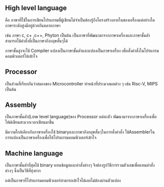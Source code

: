 ## High level language

คือ ภาษาที่ใช้ในการเขียนโปรแกรมที่ผู้เขียนไม่จำเป็นต้องรู้ถึงโครงสร้างภายในของเครื่องแต่อย่างใด ภาษาระดับสูงมีอยู่ด้วยกันหลายภาษา 

เช่น ภาษา c, c+ ,c++, Phyton เป็นต้น เป็นภาษาที่พัฒนามาจากภาษาเครื่องและภาษาชั้นต่ำสามารถใช้คำสั่งที่เป็นภาษาอังกฤษสั้นๆได้

ภาษาชั้นสูงจะใช้ Compiler แปลงเป็นภาษาชั้นต่ำและแปลงเป็นภาษาเครื่อง เพื่อสั่งคำสั่งในโปรแกรมคอมพิวเตอร์ให้เข้าใจ

## Processor

เป็นส่วนที่เรียกกันว่าสมองของ Microcontroller ทำหน้าที่ประมวลผลต่าง ๆ เช่น Risc-V, MIPS เป็นต้น

## Assembly

เป็นภาษาชั้นต่ำ(Low level language)ของ Processor แต่ละตัว พัฒนามาจากภาษาเครื่องเพื่อให้ผ้เขียนสะดวกเวลาเขียนมาขึ้น

มีความใกล้เคียงกับภาษาเครื่องใช้ binaryและภาษาอังกฤษสั้นๆในการสั่งคำสั่ง ใช้Assemblerในการแปลงเป็นภาษาเครื่องเพื่อให้โปรแกรมคอมพิวเตอร์เข้าใจ

## Machine language

เป็นภาษาชั้นต่ำที่สุดใช้ binary แทนข้อมูลและคำสั่งต่างๆ จึงต้องรูปวิธีการรวมตัวเลขเพื่อแทนคำสั่งต่างๆ ซึ่งเป็นวิธีที่ยุ่งยาก

แต่เป็นภาษาที่โปรแกรมคอมพิวเตอร์สามารถเข้าใจได้เลยไม่ต้องผ่านตัวแปลง

